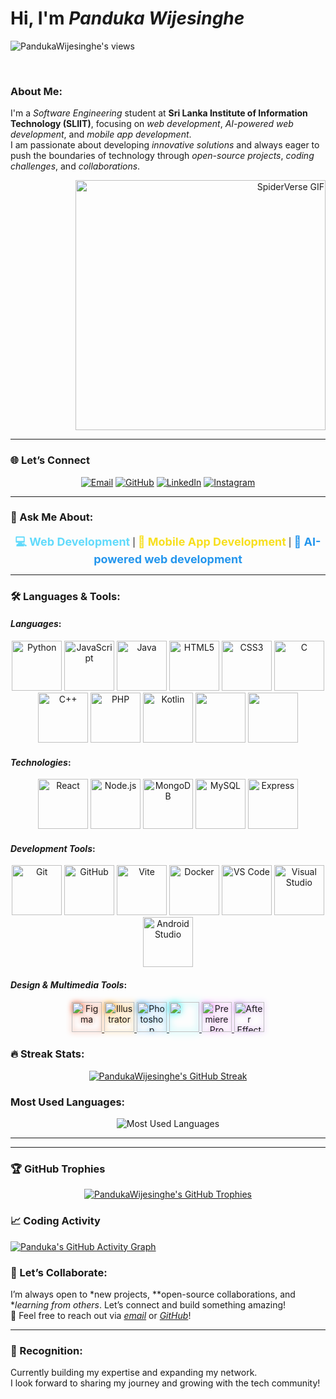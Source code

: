 # Hi, I'm *Panduka Wijesinghe* 
<p>
<img src="https://komarev.com/ghpvc/?username=PandukaWijesinghee&label=👁+Profile+Views&color=4169E1&style=for-the-badge&labelColor=black" alt="PandukaWijesinghe's views" />
</p>
<br>

###  About Me:
I'm a *Software Engineering* student at **Sri Lanka Institute of Information Technology (SLIIT)**, focusing on *web development*, *AI-powered web development*, and *mobile app development*.  
I am passionate about developing *innovative solutions* and always eager to push the boundaries of technology through *open-source projects*, *coding challenges*, and *collaborations*.

<p align="right">
  <img src="path/to/your-gif.gif" alt="SpiderVerse GIF" width="400" />
</p>

---

### 🌐 Let’s Connect
<p align="center">
  <a href="mailto:pandukawijesinghe@gmail.com"><img src="https://img.shields.io/badge/Email-📧-D44638?style=for-the-badge&logo=gmail&logoColor=white" alt="Email"/></a>
  <a href="https://github.com/PandukaWijesinghee"><img src="https://img.shields.io/badge/GitHub-🐙-181717?style=for-the-badge&logo=github&logoColor=white" alt="GitHub"/></a>
  <a href="https://www.linkedin.com/in/pandukawijesinghe/"><img src="https://img.shields.io/badge/LinkedIn-🔗-0A66C2?style=for-the-badge&logo=linkedin&logoColor=white" alt="LinkedIn"/></a>
  <a href="https://instagram.com/pandukawijesinghe"><img src="https://img.shields.io/badge/Instagram-📸-E4405F?style=for-the-badge&logo=instagram&logoColor=white" alt="Instagram"/></a>
</p>

---

### 💬 Ask Me About:
<p align="center">
  <span style="font-size: 18px; color: #61DAFB; font-weight: bold;">💻 Web Development</span> |  
  <span style="font-size: 18px; color: #F7DF1E; font-weight: bold;">📱 Mobile App Development</span> |  
  <span style="font-size: 18px; color: #2496ED; font-weight: bold;">🤖 AI-powered web development</span>
</p>

---

### 🛠 Languages & Tools:
#### *Languages*:
<p align="center">
  <img src="https://cdn.jsdelivr.net/gh/devicons/devicon/icons/python/python-original.svg" alt="Python" width="80" height="80" />
  <img src="https://cdn.jsdelivr.net/gh/devicons/devicon/icons/javascript/javascript-original.svg" alt="JavaScript" width="80" height="80" />
  <img src="https://cdn.jsdelivr.net/gh/devicons/devicon/icons/java/java-original.svg" alt="Java" width="80" height="80" />
  <img src="https://cdn.jsdelivr.net/gh/devicons/devicon/icons/html5/html5-original.svg" alt="HTML5" width="80" height="80" />
  <img src="https://cdn.jsdelivr.net/gh/devicons/devicon/icons/css3/css3-original.svg" alt="CSS3" width="80" height="80" />
  <img src="https://cdn.jsdelivr.net/gh/devicons/devicon/icons/c/c-original.svg" alt="C" width="80" height="80" />
  <img src="https://cdn.jsdelivr.net/gh/devicons/devicon/icons/cplusplus/cplusplus-original.svg" alt="C++" width="80" height="80" />
  <img src="https://cdn.jsdelivr.net/gh/devicons/devicon/icons/php/php-original.svg" alt="PHP" width="80" height="80" />
  <img src="https://cdn.jsdelivr.net/gh/devicons/devicon/icons/kotlin/kotlin-original.svg" alt="Kotlin" width="80" height="80" /
  <img src="https://cdn.jsdelivr.net/gh/devicons/devicon/icons/arduino/arduino-original.svg" width="80" height="80" />
  <img src="https://cdn.jsdelivr.net/gh/devicons/devicon/icons/bootstrap/bootstrap-plain.svg" width="80" height="80" />
    <img src="https://cdn.jsdelivr.net/gh/devicons/devicon/icons/arduino/arduino-original.svg" width="80" height="80" />
</p>

#### *Technologies*:
<p align="center">
  <img src="https://cdn.jsdelivr.net/gh/devicons/devicon/icons/react/react-original.svg" alt="React" width="80" height="80" />
  <img src="https://cdn.jsdelivr.net/gh/devicons/devicon/icons/nodejs/nodejs-original.svg" alt="Node.js" width="80" height="80" />
  <img src="https://cdn.jsdelivr.net/gh/devicons/devicon/icons/mongodb/mongodb-original.svg" alt="MongoDB" width="80" height="80" />
  <img src="https://cdn.jsdelivr.net/gh/devicons/devicon/icons/mysql/mysql-original.svg" alt="MySQL" width="80" height="80" />
  <img src="https://cdn.jsdelivr.net/gh/devicons/devicon/icons/express/express-original.svg" alt="Express" width="80" height="80" />
  
</p>

#### *Development Tools*:
<p align="center">
  <img src="https://cdn.jsdelivr.net/gh/devicons/devicon/icons/git/git-original.svg" alt="Git" width="80" height="80" />
  <img src="https://cdn.jsdelivr.net/gh/devicons/devicon/icons/github/github-original.svg" alt="GitHub" width="80" height="80" />
  <img src="https://cdn.jsdelivr.net/gh/devicons/devicon/icons/vite/vite-original.svg" alt="Vite" width="80" height="80" />
  <img src="https://cdn.jsdelivr.net/gh/devicons/devicon/icons/docker/docker-original.svg" alt="Docker" width="80" height="80" />
  <img src="https://cdn.jsdelivr.net/gh/devicons/devicon/icons/vscode/vscode-original.svg" alt="VS Code" width="80" height="80" />
  <img src="https://cdn.jsdelivr.net/gh/devicons/devicon/icons/visualstudio/visualstudio-plain.svg" alt="Visual Studio" width="80" height="80" />
  <img src="https://cdn.jsdelivr.net/gh/devicons/devicon/icons/androidstudio/androidstudio-original.svg" alt="Android Studio" width="80" height="80" />

</p>

#### *Design & Multimedia Tools*:
<p align="center">
  <!-- Figma -->
  <a href="https://www.figma.com/" target="_blank">
    <img src="https://cdn.jsdelivr.net/gh/devicons/devicon@latest/icons/figma/figma-original.svg" width="48" style="filter: drop-shadow(0 0 4px #F24E1E)" alt="Figma"/>
  </a>
  
  <!-- Illustrator -->
  <a href="https://www.adobe.com/products/illustrator.html" target="_blank">
    <img src="https://cdn.jsdelivr.net/gh/devicons/devicon@latest/icons/illustrator/illustrator-plain.svg" width="48" style="filter: drop-shadow(0 0 4px #FF9A00)" alt="Illustrator"/>
  </a>
  
  <!-- Photoshop -->
  <a href="https://www.adobe.com/products/photoshop.html" target="_blank">
    <img src="https://cdn.jsdelivr.net/gh/devicons/devicon@latest/icons/photoshop/photoshop-original.svg" width="48" style="filter: drop-shadow(0 0 4px #31A8FF)" alt="Photoshop"/>
  </a>
  
  <!-- Lightroom -->
  <a href="https://www.adobe.com/products/lightroom.html" target="_blank">
    <img src="https://img.icons8.com/fluency/48/000000/adobe-lightroom.png" width="48" style="filter: drop-shadow(0 0 6px #00f0f0)"/>
  </a>
  
  <!-- Premiere Pro -->
  <a href="https://www.adobe.com/products/premiere.html" target="_blank">
    <img src="https://cdn.jsdelivr.net/gh/devicons/devicon@latest/icons/premierepro/premierepro-original.svg" width="48" style="filter: drop-shadow(0 0 4px #EA77FF)" alt="Premiere Pro"/>
  </a>
  
  <!-- After Effects -->
  <a href="https://www.adobe.com/products/aftereffects.html" target="_blank">
    <img src="https://cdn.jsdelivr.net/gh/devicons/devicon@latest/icons/aftereffects/aftereffects-original.svg" width="48" style="filter: drop-shadow(0 0 4px #D291FF)" alt="After Effects"/>
  </a>
</p>

### 🔥 Streak Stats:
<p align="center">
  <a target="_blank" rel="noopener noreferrer nofollow" href="https://github-readme-streak-stats.herokuapp.com/?user=PandukaWijesinghee&theme=dark">
    <img title="🔥 Get streak stats for your profile at git.io/streak-stats" alt="PandukaWijesinghe's GitHub Streak" 
         src="https://github-readme-streak-stats.herokuapp.com/?user=PandukaWijesinghee&theme=dark&hide_border=false&random={{timestamp}}" 
         style="max-width: 200%;">
  </a>
</p>

### Most Used Languages:
<p align="center">
<img src="https://github-readme-stats.vercel.app/api/top-langs/?username=Kavinigamalath&layout=compact&theme=dark&count_private=true&langs_count=10&random={{timestamp}}" 
  alt="Most Used Languages" style="max-width: 200%;" >
</p>

---



<!--
### 🗣 Most Used Languages:
<p align="center">
<img src="https://github-readme-stats.vercel.app/api/top-langs/?username=PandukaWijesinghee&layout=compact&theme=dark&count_private=true&langs_count=10&random={{timestamp}}" 
  alt="Most Used Languages" style="max-width: 200%;" >
</p>   After Effects -->

---

### 🏆 GitHub Trophies

<p align="center">
  <a href="https://github.com/ryo-ma/github-profile-trophy">
    <img src="https://github-profile-trophy.vercel.app/?username=PandukaWijesinghee&theme=onedark&no-frame=true&no-bg=true&row=2&column=4&rank=SECRET,SSS,SS,S,AAA,AA,A,B,C" alt="PandukaWijesinghe's GitHub Trophies" />
  </a>
</p>

<!--//[![trophy](https://github-profile-trophy.vercel.app/?username=PandukaWijesinghee&theme=radical&margin-w=15&margin-h=15&rank=SECRET,SSS,SS,S,AAA,AA,A,B,C)](https://github.com/ryo-ma/github-profile-trophy)
-->
### 📈 Coding Activity
<!-- GitHub Activity Graph -->
[![Panduka's GitHub Activity Graph](https://github-readme-activity-graph.vercel.app/graph?username=PandukaWijesinghee&theme=react-dark&hide_border=true&area=true)](https://github.com/ashutosh00710/github-readme-activity-graph)
### 🚀 Let’s Collaborate:
I’m always open to *new projects, **open-source collaborations, and **learning from others*. Let’s connect and build something amazing!  
🔗 Feel free to reach out via *[email](mailto:pandukawijesinghe@gmail.com)* or *[GitHub](https://github.com/PandukaWijesinghee)*!

---

### 🎯 Recognition:
Currently building my expertise and expanding my network.  
I look forward to sharing my journey and growing with the tech community!
